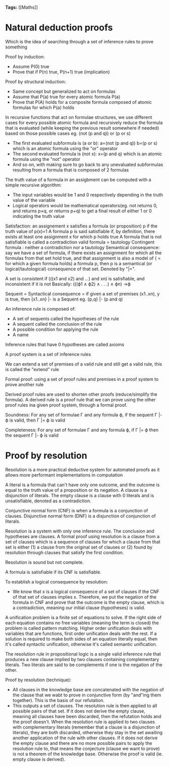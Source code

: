 **Tags:** [[Maths]]

# Natural deduction proofs

Which is the idea of searching through a set of inference rules to prove something

Proof by induction:
- Assume P(0) true
- Prove that if P(n) true, P(n+1) true (implication)

Proof by structural induction:
- Same concept but generalized to act on formulas
- Assume that P(a) true for every atomic formula P(a)
- Prove that P(A) holds for a composite formula composed of atomic formulas for which P(a) holds

In recursive functions that act on formulae structures, we use different cases for every possible atomic formula and recursively reduce the formula that is evaluated (while keeping the previous result somewhere if needed) based on those possible cases
eg. (not (p and q)) or (p or s)
- The first evaluated subformula is (a or b):
a=(not (p and q))
b=(p or s)
which is an atomic formula using the "or" operator
- The second evaluated formula is (not x):
x=(p and q)
which is an atomic formula using the "not" operator
- And so on, with making sure to go back to any unevaluated subformulas resulting from a formula that is composed of 2 formulas

The truth value of a formula in an assigbment can be computed with a simple recursive algorithm:
- The input variables would be 1 and 0 respectively depending in the truth value of the variable
- Logical operators would be mathematical operators(eg. not returns 0, and returns p×q, or returns p+q) to get a final result of either 1 or 0 indicating the truth value

Satisfaction: an assignement x satisfies a formula (or proposition) p if the truth value of p(x)=1
A formula p is said satisfiable if, by definition, there exists at least one assignment x for which p holds true
A formula that is not satisfiable is called a contradiction
valid formula = tautology
Contingent formula : neither a contradiction nor a tautology
Semantical consequence: say we have a set of formula, if there exists an assignment for which all the formulas from that set hold true, and that assignment is also a model of ( = for which a given formula holds) a formula p, then p is a semantical (or logical/tautological) consequence of that set. Denoted by "|=".

A set is consistent if (((x1 and x2) and ...) and xn) is satisfiable, and inconsistent if it is not
Basically: (((ϕ1 ∧ ϕ2) ∧ . . .) ∧ ϕn) →ϕ 

Sequent = Syntactical consequence = if given a set of premises (x1..xn), y is true, then {x1..xn} |- is a Sequent
eg. {p,q} |- (p and q)

An inference rule is composed of:
- A set of sequents called the hypotheses of the rule
- A sequent called the conclusion of the rule
- A possible condition for applying the rule
- A name

Inference rules that have 0 hypotheses are called axioms

A proof system is a set of inference rules

We can extend a set of premises of a valid rule and still get a valid rule, this is called the "extend" rule

Formal proof: using a set of proof rules and premises in a proof system to prove another rule

Derived proof rules are used to shorten other proofs (reduce/simplify the formula). A derived rule is a proof rule that we can prove using the other proof rules ina given proof system, through a formal proof.

Soundness: For any set of formulae Γ and any formula ϕ, if the sequent Γ |- ϕ is valid, then Γ |= ϕ is valid

Completeness: For any set of formulae Γ and any formula ϕ, if Γ |= ϕ then the sequent Γ |- ϕ is valid

# Proof by resolution

Resolution is a more practical deductive system for automated proofs as it allows more performant implementations in computation

A literal is a formula that can't have only one outcome, and the outcome is equal to the truth value of a proposition or its negation.
A clause is a disjunction of literals.
The empty clause is a clause with 0 literals and is unsatisfiable, denoted as a contradiction.

Conjunctive normal form (CNF) is when a formula is a conjunction of clauses.
Disjunctive normal form (DNF) is a disjunction of conjunction of literals.

Resolution is a system with only one inference rule. The conclusion and hypotheses are clauses.
A formal proof using resolution is a clause from a set of clauses which is a sequence of clauses for which a clause from that set is either (1) a clause from the original set of clauses or (2) found by resolution through clauses that satisfy the first condition.

Resolution is sound but not complete.

A formula is satisfiable if its CNF is satisfiable.

To establish a logical consequence by resolution:
- We know that x is a logical consequence of a set of clauses if the CNF of that set of clauses implies x. Therefore, we put the negation of the formula in CNF and prove that the outcome is the empty clause, which is a contradiction, meaning our initial clause (hypotheses) is valid.

A unification problem is a finite set of equations to solve. If the right side of each equation contains no free variables (meaning the term is closed) the problem is called pattern matching.
Higher order unification deals with variables that are functions, first order unification deals with the rest. If a solution is required to make both sides of an equation literally equal, then it's called syntactic unification, otherwise it's called semantic unification.

The resolution rule in propositional logic is a single valid inference rule that produces a new clause implied by two clauses containing complementary literals. Two literals are said to be complements if one is the negation of the other.

Proof by resolution (technique):
- All clauses in the knowledge base are concatenated with the negation of the clause that we wabt to prove in conjunctive form (by "and"ing them together). This is the basis of our refutation.
- This outputs a set of clauses. The resolution rule is then applied to all possible pairs of that set. If it does not derive the empty clause, meaning all clauses have been discarded, then the refutation holds and the proof doesn't. When the resolution rule is applied to two clauses with complementary literals (remember that a clause is a disjunction of literals), they are both discarded, otherwise they stay in the set awaiting another application of the rule with other clauses. If it does not derive the empty clause and there are no more possible pairs to apply the resolution rule to, that means the conjecture (clause we want to prove) is not a theorem of the knowledge base. Otherwise the proof is valid (ie. empty clause is derived).


